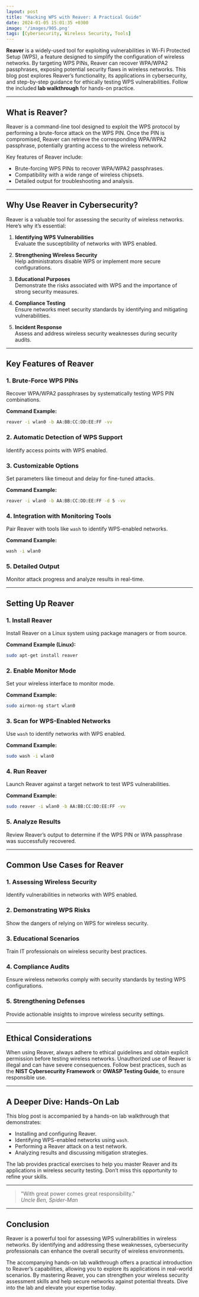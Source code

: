 ```yaml
---
layout: post
title: "Hacking WPS with Reaver: A Practical Guide"
date: 2024-01-05 15:01:35 +0300
image: '/images/905.png'
tags: [Cybersecurity, Wireless Security, Tools]
---
```


**Reaver** is a widely-used tool for exploiting vulnerabilities in Wi-Fi Protected Setup (WPS), a feature designed to simplify the configuration of wireless networks. By targeting WPS PINs, Reaver can recover WPA/WPA2 passphrases, exposing potential security flaws in wireless networks. This blog post explores Reaver’s functionality, its applications in cybersecurity, and step-by-step guidance for ethically testing WPS vulnerabilities. Follow the included **lab walkthrough** for hands-on practice.

---

## What is Reaver?

Reaver is a command-line tool designed to exploit the WPS protocol by performing a brute-force attack on the WPS PIN. Once the PIN is compromised, Reaver can retrieve the corresponding WPA/WPA2 passphrase, potentially granting access to the wireless network.

Key features of Reaver include:
- Brute-forcing WPS PINs to recover WPA/WPA2 passphrases.  
- Compatibility with a wide range of wireless chipsets.  
- Detailed output for troubleshooting and analysis.  

---

## Why Use Reaver in Cybersecurity?

Reaver is a valuable tool for assessing the security of wireless networks. Here’s why it’s essential:

1. **Identifying WPS Vulnerabilities**  
   Evaluate the susceptibility of networks with WPS enabled.

2. **Strengthening Wireless Security**  
   Help administrators disable WPS or implement more secure configurations.

3. **Educational Purposes**  
   Demonstrate the risks associated with WPS and the importance of strong security measures.

4. **Compliance Testing**  
   Ensure networks meet security standards by identifying and mitigating vulnerabilities.

5. **Incident Response**  
   Assess and address wireless security weaknesses during security audits.

---

## Key Features of Reaver

### 1. **Brute-Force WPS PINs**
Recover WPA/WPA2 passphrases by systematically testing WPS PIN combinations.

**Command Example:**
```bash
reaver -i wlan0 -b AA:BB:CC:DD:EE:FF -vv
```

### 2. **Automatic Detection of WPS Support**
Identify access points with WPS enabled.

### 3. **Customizable Options**
Set parameters like timeout and delay for fine-tuned attacks.

**Command Example:**
```bash
reaver -i wlan0 -b AA:BB:CC:DD:EE:FF -d 5 -vv
```

### 4. **Integration with Monitoring Tools**
Pair Reaver with tools like `wash` to identify WPS-enabled networks.

**Command Example:**
```bash
wash -i wlan0
```

### 5. **Detailed Output**
Monitor attack progress and analyze results in real-time.

---

## Setting Up Reaver

### 1. **Install Reaver**
Install Reaver on a Linux system using package managers or from source.

**Command Example (Linux):**
```bash
sudo apt-get install reaver
```

### 2. **Enable Monitor Mode**
Set your wireless interface to monitor mode.

**Command Example:**
```bash
sudo airmon-ng start wlan0
```

### 3. **Scan for WPS-Enabled Networks**
Use `wash` to identify networks with WPS enabled.

**Command Example:**
```bash
sudo wash -i wlan0
```

### 4. **Run Reaver**
Launch Reaver against a target network to test WPS vulnerabilities.

**Command Example:**
```bash
sudo reaver -i wlan0 -b AA:BB:CC:DD:EE:FF -vv
```

### 5. **Analyze Results**
Review Reaver’s output to determine if the WPS PIN or WPA passphrase was successfully recovered.

---

## Common Use Cases for Reaver

### 1. **Assessing Wireless Security**
Identify vulnerabilities in networks with WPS enabled.

### 2. **Demonstrating WPS Risks**
Show the dangers of relying on WPS for wireless security.

### 3. **Educational Scenarios**
Train IT professionals on wireless security best practices.

### 4. **Compliance Audits**
Ensure wireless networks comply with security standards by testing WPS configurations.

### 5. **Strengthening Defenses**
Provide actionable insights to improve wireless security settings.

---

## Ethical Considerations

When using Reaver, always adhere to ethical guidelines and obtain explicit permission before testing wireless networks. Unauthorized use of Reaver is illegal and can have severe consequences. Follow best practices, such as the **NIST Cybersecurity Framework** or **OWASP Testing Guide**, to ensure responsible use.

---

## A Deeper Dive: Hands-On Lab

This blog post is accompanied by a hands-on lab walkthrough that demonstrates:
- Installing and configuring Reaver.
- Identifying WPS-enabled networks using `wash`.
- Performing a Reaver attack on a test network.
- Analyzing results and discussing mitigation strategies.

The lab provides practical exercises to help you master Reaver and its applications in wireless security testing. Don’t miss this opportunity to refine your skills.

---

> "With great power comes great responsibility."  
> <cite>Uncle Ben, Spider-Man</cite>

---

## Conclusion

Reaver is a powerful tool for assessing WPS vulnerabilities in wireless networks. By identifying and addressing these weaknesses, cybersecurity professionals can enhance the overall security of wireless environments.

The accompanying hands-on lab walkthrough offers a practical introduction to Reaver’s capabilities, allowing you to explore its applications in real-world scenarios. By mastering Reaver, you can strengthen your wireless security assessment skills and help secure networks against potential threats. Dive into the lab and elevate your expertise today.
